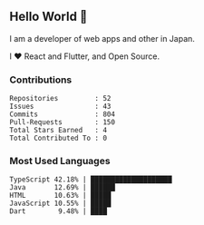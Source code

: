 ## Hello World 👋

I am a developer of web apps and other in Japan.

I ❤️ React and Flutter, and Open Source.

### Contributions

    Repositories         : 52
    Issues               : 43
    Commits              : 804
    Pull-Requests        : 150
    Total Stars Earned   : 4
    Total Contributed To : 0

### Most Used Languages

    TypeScript 42.18% | ████████████████████
    Java       12.69% | ██████
    HTML       10.63% | █████
    JavaScript 10.55% | █████
    Dart        9.48% | ████
